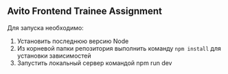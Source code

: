 ## Avito Frontend Trainee Assignment

Для запуска необходимо:
1. Установить последнюю версию Node
2. Из корневой папки репозитория выполнить команду `npm install` для установки зависимостей
3. Запустить локальный сервер командой npm run dev